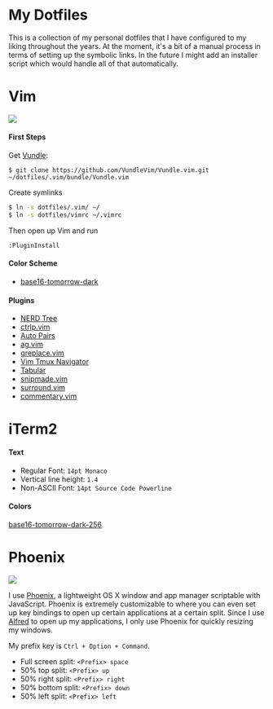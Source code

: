My Dotfiles
===================

This is a collection of my personal dotfiles that I have configured to my liking throughout the years. At the moment, it's a bit of a manual process in terms of setting up the symbolic links.  In the future I might add an installer script which would handle all of that automatically.

Vim
======
![](http://g.recordit.co/QnXY0zCi1F.gif)

#### First Steps
Get [Vundle]:
```
$ git clone https://github.com/VundleVim/Vundle.vim.git ~/dotfiles/.vim/bundle/Vundle.vim
```

Create symlinks
```sh
$ ln -s dotfiles/.vim/ ~/
$ ln -s dotfiles/vimrc ~/.vimrc
```

Then open up Vim and run

```
:PluginInstall
```

#### Color Scheme

* [base16-tomorrow-dark](https://github.com/chriskempson/base16-vim)

#### Plugins

* [NERD Tree](https://github.com/scrooloose/nerdtree)
* [ctrlp.vim](https://github.com/ctrlpvim/ctrlp.vim)
* [Auto Pairs](https://github.com/jiangmiao/auto-pairs)
* [ag.vim](https://github.com/rking/ag.vim)
* [greplace.vim](https://github.com/skwp/greplace.vim)
* [Vim Tmux Navigator](https://github.com/christoomey/vim-tmux-navigator)
* [Tabular](https://github.com/godlygeek/tabular)
* [snipmade.vim](https://github.com/msanders/snipmate.vim)
* [surround.vim](https://github.com/tpope/vim-surround)
* [commentary.vim](https://github.com/tpope/vim-commentary)


[Vundle]:http://github.com/VundleVim/Vundle.vim

iTerm2
======

#### Text
* Regular Font: `14pt Monaco`
* Vertical line height: `1.4`
* Non-ASCII Font: `14pt Source Code Powerline`

#### Colors
[base16-tomorrow-dark-256](https://github.com/chriskempson/base16-iterm2/blob/master/base16-tomorrow.dark.256.itermcolors)

Phoenix
======

![](http://g.recordit.co/vYtCxSFH2N.gif)

I use [Phoenix](https://github.com/kasper/phoenix), a lightweight OS X window and app manager scriptable with JavaScript. Phoenix is extremely customizable to where you can even set up key bindings to open up certain applications at a certain split. Since I use [Alfred](https://www.alfredapp.com/) to open up my applications, I only use Phoenix for quickly resizing my windows.

My prefix key is `Ctrl + Option + Command`.

* Full screen split: `<Prefix> space`
* 50% top split: `<Prefix> up`
* 50% right split: `<Prefix> right`
* 50% bottom split: `<Prefix> down`
* 50% left split: `<Prefix> left`
